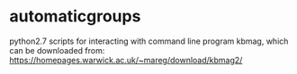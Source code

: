 # automaticgroups
python2.7 scripts for interacting with command line program kbmag, which can be downloaded from:
https://homepages.warwick.ac.uk/~mareg/download/kbmag2/
